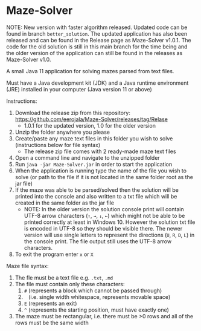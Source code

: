 # Maze-Solver

NOTE: New version with faster algorithm released. Updated code can be found in branch `better_solution`. The updated application has also been released and can be found in the Release page
as Maze-Solver v1.0.1. The code for the old solution is still in this main branch for the time being and the older version of the application can still be found in the releases as Maze-Solver v1.0.

A small Java 11 application for solving mazes parsed from text files.

Must have a Java development kit (JDK) and a Java runtime environment (JRE) installed in your computer (Java version 11 or above)

Instructions:
1. Download the release zip from this repository: https://github.com/eerojala/Maze-Solver/releases/tag/Relase
   * 1.0.1 for the updated version, 1.0 for the older version
3. Unzip the folder anywhere you please
4. Create/paste any maze text files in this folder you wish to solve (instructions below for file syntax)
   * The release zip file comes with 2 ready-made maze text files
5. Open a command line and navigate to the unzipped folder
6. Run `java -jar Maze-Solver.jar` in order to start the application
7. When the application is running type the name of the file you wish to solve (or path to the file if it is not located in the same folder root as the jar file)
8. If the maze was able to be parsed/solved then the solution will be printed into the console and also written to a txt file which will be created in the same folder as the jar file
   * NOTE: In the older version the solution console print will contain UTF-8 arrow characters (`↑`, `→`, `↓`, `←`) which might not be able to be printed correctly at least in Windows 10. However the solution txt file is encoded in UTF-8 so they should be visible there. The newer version will use single letters to represent the directions (`U`, `R`, `D`, `L`) in the console print. The file output still uses the UTF-8 arrow characters.
9. To exit the program enter `x` or `X`

Maze file syntax:
1. The fle must be a text file e.g. `.txt`, `.md`
2. The file must contain only these characters:
   1. `#` (represents a block which cannot be passed through)
   2. ` ` (i.e. single width whitespace, represents movable space)
   3. `E` (represents an exit)
   4. `^` (represents the starting position, must have exactly one)
 3. The maze must be rectangular, i.e. there must be >0 rows and all of the rows must be the same width
